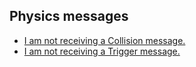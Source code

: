 ## Physics messages

- [I am not receiving a Collision message.](Physics%20Messages/1%20Collision%20Messages.md)
- [I am not receiving a Trigger message.](Physics%20Messages/1%20Trigger%20Messages.md)